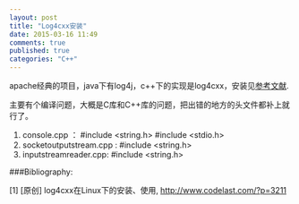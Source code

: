 ```yaml
---
layout: post
title: "Log4cxx安装"
date: 2015-03-16 11:49
comments: true
published: true
categories: "C++"
---
```

  apache经典的项目，java下有log4j，c++下的实现是log4cxx，安装见[参考文献][1].

  主要有个编译问题，大概是C库和C++库的问题，把出错的地方的头文件都补上就行了。

1. console.cpp ： #include <string.h> #include <stdio.h>
2. socketoutputstream.cpp : #include <string.h>
3. inputstreamreader.cpp: #include <string.h>


[1]: http://www.codelast.com/?p=3211   "[原创] 	log4cxx在Linux下的安装、使用"

###Bibliography:

  \[1] [原创] 	log4cxx在Linux下的安装、使用, <http://www.codelast.com/?p=3211>
